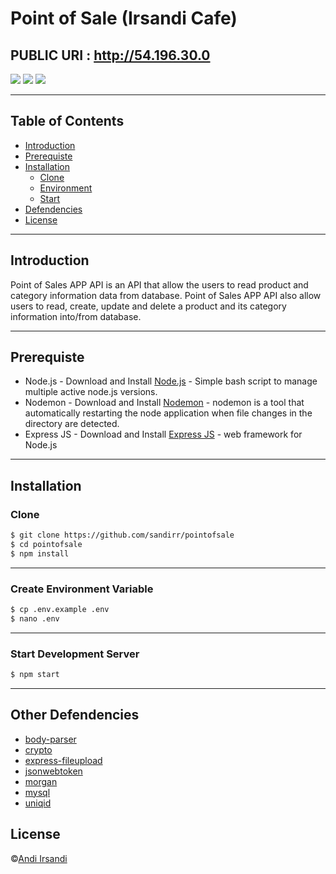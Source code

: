 # Point of Sale (Irsandi Cafe)

## PUBLIC URI : http://54.196.30.0 

![](https://img.shields.io/badge/Code%20Style-Standard-yellow.svg)
![](https://img.shields.io/badge/Dependencies-Express-green.svg)
![](https://img.shields.io/badge/License-Beerware-yellowgreen.svg)

<hr id='#'>
<h2>Table of Contents</h2>
<ul>
  <li><a href='#intro'>Introduction</a></li>
  <li><a href='#prerequiste'>Prerequiste</a></li>
  <li><a href='#install'>Installation</a>
    <ul type='circle'>
      <li><a href='#clone'>Clone</a></li>
      <li><a href='#env'>Environment</a></li>
      <li><a href='#start'>Start</a></li>
    </ul>
  </li>
  <li><a href='#def'>Defendencies</a></li>
  <li><a href='#license'>License</a></li>
</ul>
<hr>

<h2 id='intro'>Introduction</h2>
<p>Point of Sales APP API is an API that allow the users to read product and category information data from database. Point of Sales APP API also allow users to read, create, update and delete a product and its category information into/from database.</P>
<hr>

<h2 id='prerequiste'>Prerequiste</h2>
<ul>
  <li>Node.js - Download and Install <a href='https://nodejs.org/en/'>Node.js</a> - Simple bash script to manage multiple active node.js versions.</li>
  <li>Nodemon - Download and Install <a href='https://nodemon.io/'>Nodemon</a> - nodemon is a tool that automatically restarting the node application when file changes in the directory are detected.</li>
  <li>Express JS - Download and Install <a href='https://expressjs.com/'>Express JS</a> - web framework for Node.js</li>
</ul>
<hr>

<h2 id='install'>Installation</h2>
<h3 id='clone'>Clone</h3>

```bash
$ git clone https://github.com/sandirr/pointofsale
$ cd pointofsale
$ npm install
```

<hr>
<h3 id='env'>Create Environment Variable</h3>

```bash
$ cp .env.example .env
$ nano .env
```

<hr>
<h3 id='start'>Start Development Server</h3>

```bash
$ npm start
```

<hr>

<h2 id='def'>Other Defendencies</h2>

- [body-parser](#)
- [crypto](#)
- [express-fileupload](#)
- [jsonwebtoken](#)
- [morgan](#)
- [mysql](#)
- [uniqid](#)

<h2 id='license'>License</h2>

&copy;<a href='https://github.com/sandirr/'>Andi Irsandi</a>
